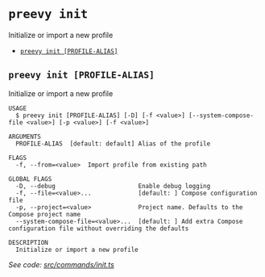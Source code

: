 `preevy init`
=============

Initialize or import a new profile

* [`preevy init [PROFILE-ALIAS]`](#preevy-init-profile-alias)

## `preevy init [PROFILE-ALIAS]`

Initialize or import a new profile

```
USAGE
  $ preevy init [PROFILE-ALIAS] [-D] [-f <value>] [--system-compose-file <value>] [-p <value>] [-f <value>]

ARGUMENTS
  PROFILE-ALIAS  [default: default] Alias of the profile

FLAGS
  -f, --from=<value>  Import profile from existing path

GLOBAL FLAGS
  -D, --debug                       Enable debug logging
  -f, --file=<value>...             [default: ] Compose configuration file
  -p, --project=<value>             Project name. Defaults to the Compose project name
  --system-compose-file=<value>...  [default: ] Add extra Compose configuration file without overriding the defaults

DESCRIPTION
  Initialize or import a new profile
```

_See code: [src/commands/init.ts](https://github.com/livecycle/preevy/blob/v0.0.55/src/commands/init.ts)_
